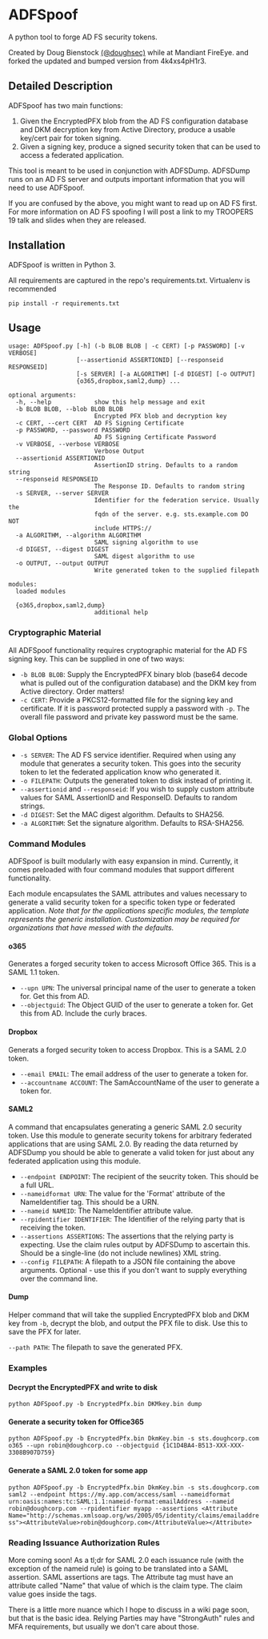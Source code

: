 # ADFSpoof

A python tool to forge AD FS security tokens.

Created by Doug Bienstock [(@doughsec)](https://twitter.com/doughsec) while at Mandiant FireEye.
and forked the updated and bumped version from 4k4xs4pH1r3.

## Detailed Description

ADFSpoof has two main functions:
1. Given the EncryptedPFX blob from the AD FS configuration database and DKM decryption key from Active Directory, produce a usable key/cert pair for token signing.
2. Given a signing key, produce a signed security token that can be used to access a federated application.

This tool is meant to be used in conjunction with ADFSDump. ADFSDump runs on an AD FS server and outputs important information that you will need to use ADFSpoof.

If you are confused by the above, you might want to read up on AD FS first. For more information on AD FS spoofing I will post a link to my TROOPERS 19 talk and slides when they are released.

## Installation

ADFSpoof is written in Python 3.

All requirements are captured in the repo's requirements.txt.
Virtualenv is recommended

`pip install -r requirements.txt`

## Usage

```
usage: ADFSpoof.py [-h] (-b BLOB BLOB | -c CERT) [-p PASSWORD] [-v VERBOSE]
                   [--assertionid ASSERTIONID] [--responseid RESPONSEID]
                   [-s SERVER] [-a ALGORITHM] [-d DIGEST] [-o OUTPUT]
                   {o365,dropbox,saml2,dump} ...

optional arguments:
  -h, --help            show this help message and exit
  -b BLOB BLOB, --blob BLOB BLOB
                        Encrypted PFX blob and decryption key
  -c CERT, --cert CERT  AD FS Signing Certificate
  -p PASSWORD, --password PASSWORD
                        AD FS Signing Certificate Password
  -v VERBOSE, --verbose VERBOSE
                        Verbose Output
  --assertionid ASSERTIONID
                        AssertionID string. Defaults to a random string
  --responseid RESPONSEID
                        The Response ID. Defaults to random string
  -s SERVER, --server SERVER
                        Identifier for the federation service. Usually the
                        fqdn of the server. e.g. sts.example.com DO NOT
                        include HTTPS://
  -a ALGORITHM, --algorithm ALGORITHM
                        SAML signing algorithm to use
  -d DIGEST, --digest DIGEST
                        SAML digest algorithm to use
  -o OUTPUT, --output OUTPUT
                        Write generated token to the supplied filepath

modules:
  loaded modules

  {o365,dropbox,saml2,dump}
                        additional help
```
### Cryptographic Material

All ADFSpoof functionality requires cryptographic material for the AD FS signing key. This can be supplied in one of two ways:

* `-b BLOB BLOB`: Supply the EncryptedPFX binary blob (base64 decode what is pulled out of the configuration database) and the DKM key from Active directory. Order matters!
* `-c CERT`: Provide a PKCS12-formatted file for the signing key and certificate. If it is password protected supply a password with `-p`. The overall file password and private key password must be the same.


### Global Options

* `-s SERVER`: The AD FS service identifier. Required when using any module that generates a security token. This goes into the security token to let the federated application know who generated it.
* `-o FILEPATH`: Outputs the generated token to disk instead of printing it.
* `--assertionid` and `--responseid`: If you wish to supply custom attribute values for SAML AssertionID and ResponseID. Defaults to random strings.
* `-d DIGEST`: Set the MAC digest algorithm. Defaults to SHA256.
* `-a ALGORITHM`: Set the signature algorithm. Defaults to RSA-SHA256.


### Command Modules

ADFSpoof is built modularly with easy expansion in mind. Currently, it comes preloaded with four command modules that support different functionality.

Each module encapsulates the SAML attributes and values necessary to generate a valid security token for a specific token type or federated application. *Note that for the applications specific modules, the template represents the generic installation. Customization may be required for organizations that have messed with the defaults.*

#### o365

Generates a forged security token to access Microsoft Office 365. This is a SAML 1.1 token.

* `--upn UPN`: The universal principal name of the user to generate a token for. Get this from AD.
* `--objectguid`: The Object GUID of the user to generate a token for. Get this from AD. Include the curly braces.

#### Dropbox

Generats a forged security token to access Dropbox. This is a SAML 2.0 token.

* `--email EMAIL`: The email address of the user to generate a token for.
* `--accountname ACCOUNT`: The SamAccountName of the user to generate a token for.

#### SAML2

A command that encapsulates generating a generic SAML 2.0 security token. Use this module to generate security tokens for arbitrary federated applications that are using SAML 2.0. By reading the data returned by ADFSDump you should be able to generate a valid token for just about any federated application using this module.

* `--endpoint ENDPOINT`: The recipient of the seucrity token. This should be a full URL.
* `--nameidformat URN`: The value for the 'Format' attribute of the NameIdentifier tag. This should be a URN.
* `--nameid NAMEID`: The NameIdentifier attribute value.
* `--rpidentifier IDENTIFIER`: The Identifier of the relying party that is receiving the token.
* `--assertions ASSERTIONS`: The assertions that the relying party is expecting. Use the claim rules output by ADFSDump to ascertain this. Should be a single-line (do not include newlines) XML string.
* `--config FILEPATH`: A filepath to a JSON file containing the above arguments. Optional - use this if you don't want to supply everything over the command line.

#### Dump

Helper command that will take the supplied EncryptedPFX blob and DKM key from `-b`, decrypt the blob, and output the PFX file to disk. Use this to save the PFX for later.

`--path PATH`: The filepath to save the generated PFX.

### Examples

#### Decrypt the EncryptedPFX and write to disk
`python ADFSpoof.py -b EncryptedPfx.bin DKMkey.bin dump`

#### Generate a security token for Office365

`python ADFSpoof.py -b EncryptedPfx.bin DkmKey.bin -s sts.doughcorp.com o365 --upn robin@doughcorp.co --objectguid {1C1D4BA4-B513-XXX-XXX-3308B907D759}`

#### Generate a SAML 2.0 token for some app

`python ADFSpoof.py -b EncryptedPfx.bin DkmKey.bin -s sts.doughcorp.com saml2 --endpoint https://my.app.com/access/saml --nameidformat urn:oasis:names:tc:SAML:1.1:nameid-format:emailAddress --nameid robin@doughcorp.com --rpidentifier myapp --assertions <Attribute Name="http://schemas.xmlsoap.org/ws/2005/05/identity/claims/emailaddress"><AttributeValue>robin@doughcorp.com</AttributeValue></Attribute>`

### Reading Issuance Authorization Rules

More coming soon! As a tl;dr for SAML 2.0 each issuance rule (with the exception of the nameid rule) is going to be translated into a SAML assertion. SAML assertions are <Attribute><AttributeValue></AttributeValue><Attribute> tags. The Attribute tag must have an attribute called "Name" that value of which is the claim type. The claim value goes inside the <AttributeValue> tags.
  
  There is a little more nuance which I hope to discuss in a wiki page soon, but that is the basic idea. Relying Parties may have "StrongAuth" rules and MFA requirements, but usually we don't care about those.



